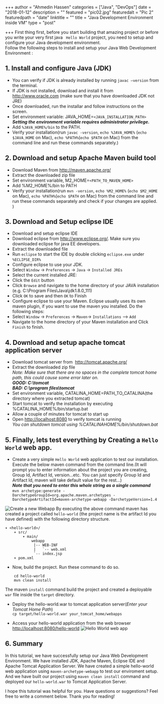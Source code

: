 +++
author = "Ahmedin Hassen"
categories = ["Java", "DevOps"]
date = "2018-01-12"
description = ""
featured = "pic02.jpg"
featuredalt = "Pic 2"
featuredpath = "date"
linktitle = ""
title = "Java Development Environment inside  VM"
type = "post"

+++
First thing first, before you start building that amazing project or before you write your very first java ``` Hello World``` project, you need to setup and configure your Java development environment.<br>
Follow the following steps to install and setup your Java Web Development Environment :

## 1. Install and configure Java (JDK)
* You can verify if JDK is already installed by running `javac –version` from the terminal.<br>
* If JDK is not installed, download and install it from http://www.oracle.com (make sure that you have downloaded JDK not JRE)<br>
* Once downloaded, run the installar and follow instructions on the screen.
* Set environment variable: JAVA_HOME=`<JAVA_INSTALLATION_PATH>`
    _**Setting the environment variable requires administrator privilege.**_
* Add `%JAVA_HOME%/bin` to the PATH.
* Verify your installation(run `javac -version`, `echo %JAVA_HOME%` (`echo $JAVA_HOME` on Mac), `echo %PATH%`(`echo $PATH` on Mac) from the command line and run these commands separately.)

## 2. Download and setup Apache Maven build tool
* Download Maven from http://maven.apache.org/
* Extract the downloaded zip file
* Set environment variable, M2_HOME=`<PATH_TO_MAVEN_HOME>`
* Add %M2_HOME%/bin to PATH
* Verify your installation(run `mvn -version`, `echo %M2_HOME%` (`echo $M2_HOME` on Mac), `echo %PATH%`(`echo $PATH` on Mac) from the command line and run these commands separately and check if your changes are applied. )


## 3. Download and Setup eclipse IDE
 - Download and setup eclipse IDE
 - Download eclipse from http://www.eclipse.org/. Make sure you downloaded eclipse for java EE developers. 
 - Extract the downloaded file
 - Run `eclipse` to start the IDE by double clicking `eclipse.exe` under `%ECLIPSE_DIR%`
 - Configure eclipse to use your JDK. 
 -	Select `Window` -> `Preferences` -> `Java` -> `Installed JREs`
 -	Select the current installed JRE:
 -	Click the `Edit` button
 -	Click `Browse` and navigate to the home directory of your JAVA installation (e.g. C:\Program Files\Java\jdk1.8.0_111)
 -	Click `OK` to save and then `OK` to Finish
 - 	Configure eclipse to use your Maven. Eclipse usually uses its own maven plugin, if you want to use the maven you installed. Do the following steps:
 -	Select `Window` -> `Preferences` -> `Maven`-> `Installations` --> `Add`
 -	Navigate to the home directory of your Maven installation and Click `Finish` to finish. 

## 4. Download and setup apache tomcat application server

- Download tomcat server from  http://tomcat.apache.org/
- Extract the downloaded zip file<br>
_Note: Make sure that there are no spaces in the complete tomcat home path, this could cause some error later on._<br>
          _**GOOD: C:\tomcat**_<br>
          _**BAD: C:\program files\tomcat**_
- Set environment variable, CATALINA_HOME=PATH_TO_CATALINA(the directory where you extracted tomcat)
- Start tomcat to verify the installation by executing %CATALINA_HOME%/bin/startup.bat
- Allow a couple of minutes for tomcat to start up
- Open [http://localhost:8080](http://localhost:8080/) to verify tomcat is running<br>
  _You can shutdown tomcat  using %CATALINAHOME%/bin/shutdown.bat_
## 5. Finally, lets test everything by Creating a `Hello World` web app.
- Create a very simple `Hello World` web application to test our installation.
Execute the below maven command from the command line.(It will prompt you to enter information about the project you are creating, Group Id, Artifact Id, version...etc. You can just specify Group Id and Artifact Id, maven will take default value for the rest...) <br>
_**Note that you need to enter this whole string as a single command**_<br>
    ```mvn archetype:generate -DarchetypeGroupId=org.apache.maven.archetypes -DarchetypeArtifactId=maven-archetype-webapp -DarchetypeVersion=1.4```

![Create a new Webapp](/img/maven-archtype-webapp.jpg)
By executing the above command maven has created a project called `hello-world` (the project name is the artifact Id you have defined) with the following directory structure. 

    ▾ <hello-world>/
        ▾ src/
            ▾ main/
                webapp
                 |-- WEB-INF
                 |   `-- web.xml
                 `-- index.jsp
        ▾ pom.xml

- Now, build the project. Run these command to do so. 
```
    cd hello-world
    mvn clean install
```
 The maven `install` command build the project and created a deployable `war` file inside the `target` directory. <br>
 - Deploy the hello-world.war to tomcat application server(_Enter your Tomcat Home Path_)<br>
    ```cp target/hello-world.war your_tomcat_home/webapps```

 - Access your hello-world application from the web browser [http://localhost:8080/hello-world](http://localhost:8080/hello-world)
 ![Hello World web app](/img/hello-world-deployed.jpg)

## 6. Summary
In this tutorial, we have successfully  setup our Java Web Development Environment. We have installed JDK, Apache Maven, Eclipse IDE and Apache Tomcat Application Server. We have created a simple hello-world web application using `maven-archetype-webapp` to test our enviroment setup. And we have built our project using `maven clean install` command  and deployed our `hello-world.war` to Tomcat Application Server.

I hope this tutorial was helpful for you. Have questions or suggestions? Feel free to write a comment below. Thank you for reading! 